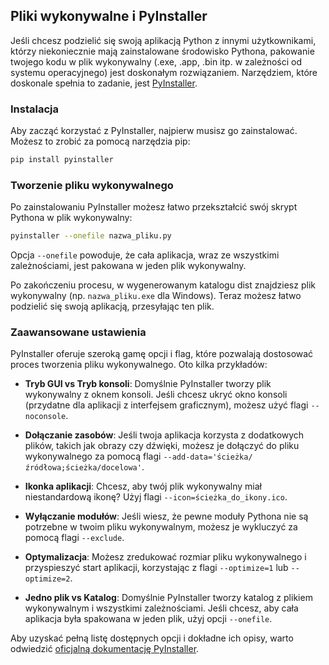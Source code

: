 ## Pliki wykonywalne i PyInstaller

Jeśli chcesz podzielić się swoją aplikacją Python z innymi użytkownikami, którzy niekoniecznie mają zainstalowane środowisko Pythona, pakowanie twojego kodu w plik wykonywalny (.exe, .app, .bin itp. w zależności od systemu operacyjnego) jest doskonałym rozwiązaniem. Narzędziem, które doskonale spełnia to zadanie, jest [PyInstaller](https://www.pyinstaller.org/).

### Instalacja

Aby zacząć korzystać z PyInstaller, najpierw musisz go zainstalować. Możesz to zrobić za pomocą narzędzia pip:

```bash
pip install pyinstaller
```

### Tworzenie pliku wykonywalnego

Po zainstalowaniu PyInstaller możesz łatwo przekształcić swój skrypt Pythona w plik wykonywalny:

```bash
pyinstaller --onefile nazwa_pliku.py
```

Opcja `--onefile` powoduje, że cała aplikacja, wraz ze wszystkimi zależnościami, jest pakowana w jeden plik wykonywalny.

Po zakończeniu procesu, w wygenerowanym katalogu dist znajdziesz plik wykonywalny (np. `nazwa_pliku.exe` dla Windows). Teraz możesz łatwo podzielić się swoją aplikacją, przesyłając ten plik.

### Zaawansowane ustawienia

PyInstaller oferuje szeroką gamę opcji i flag, które pozwalają dostosować proces tworzenia pliku wykonywalnego. Oto kilka przykładów:

- **Tryb GUI vs Tryb konsoli**: Domyślnie PyInstaller tworzy plik wykonywalny z oknem konsoli. Jeśli chcesz ukryć okno konsoli (przydatne dla aplikacji z interfejsem graficznym), możesz użyć flagi `--noconsole`.

- **Dołączanie zasobów**: Jeśli twoja aplikacja korzysta z dodatkowych plików, takich jak obrazy czy dźwięki, możesz je dołączyć do pliku wykonywalnego za pomocą flagi `--add-data='ścieżka/źródłowa;ścieżka/docelowa'`.

- **Ikonka aplikacji**: Chcesz, aby twój plik wykonywalny miał niestandardową ikonę? Użyj flagi `--icon=ścieżka_do_ikony.ico`.

- **Wyłączanie modułów**: Jeśli wiesz, że pewne moduły Pythona nie są potrzebne w twoim pliku wykonywalnym, możesz je wykluczyć za pomocą flagi `--exclude`.

- **Optymalizacja**: Możesz zredukować rozmiar pliku wykonywalnego i przyspieszyć start aplikacji, korzystając z flagi `--optimize=1` lub `--optimize=2`.

- **Jedno plik vs Katalog**: Domyślnie PyInstaller tworzy katalog z plikiem wykonywalnym i wszystkimi zależnościami. Jeśli chcesz, aby cała aplikacja była spakowana w jeden plik, użyj opcji `--onefile`.

Aby uzyskać pełną listę dostępnych opcji i dokładne ich opisy, warto odwiedzić [oficjalną dokumentację PyInstaller](https://pyinstaller.readthedocs.io/en/stable/index.html).
